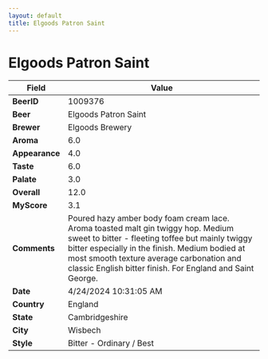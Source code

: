```yaml
---
layout: default
title: Elgoods Patron Saint
---
```


# Elgoods Patron Saint

| Field         | Value     |
|---------------|-----------|
| **BeerID** | 1009376 |
| **Beer** | Elgoods Patron Saint |
| **Brewer** | Elgoods Brewery |
| **Aroma** | 6.0 |
| **Appearance** | 4.0 |
| **Taste** | 6.0 |
| **Palate** | 3.0 |
| **Overall** | 12.0 |
| **MyScore** | 3.1 |
| **Comments** | Poured hazy amber body foam cream lace. Aroma toasted malt gin twiggy hop. Medium sweet to bitter - fleeting toffee but mainly twiggy bitter especially in the finish. Medium bodied at most smooth texture average carbonation and classic English bitter finish. For England and Saint George. |
| **Date** | 4/24/2024 10:31:05 AM |
| **Country** | England |
| **State** | Cambridgeshire |
| **City** | Wisbech |
| **Style** | Bitter - Ordinary / Best |
